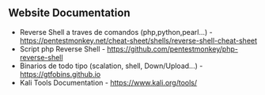 ## Website Documentation ##
 * Reverse Shell a traves de comandos (php,python,pearl...) - https://pentestmonkey.net/cheat-sheet/shells/reverse-shell-cheat-sheet
 * Script php Reverse Shell -                                 https://github.com/pentestmonkey/php-reverse-shell
 * Binarios de todo tipo (scalation, shell, Down/Upload...) - https://gtfobins.github.io
 * Kali Tools Documentation -                                 https://www.kali.org/tools/
